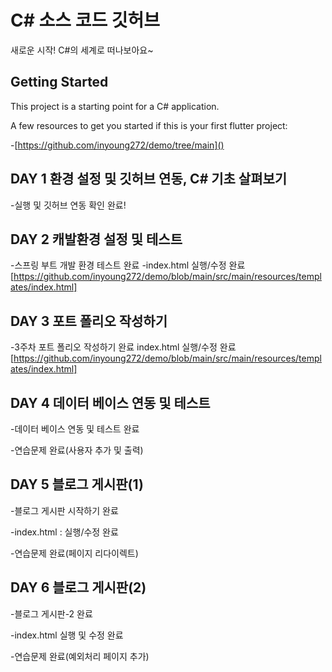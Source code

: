 # C# 소스 코드 깃허브

새로운 시작! C#의 세계로 떠나보아요~

## Getting Started

This project is a starting point for a C# application.

A few resources to get you started if this is your first flutter project:

-[https://github.com/inyoung272/demo/tree/main]()

## DAY 1 환경 설정 및 깃허브 연동, C# 기초 살펴보기

-실행 및 깃허브 연동 확인 완료!

## DAY 2 캐발환경 설정 및 테스트

-스프링 부트 개발 환경 테스트 완료
-index.html 실행/수정 완료
[https://github.com/inyoung272/demo/blob/main/src/main/resources/templates/index.html]

## DAY 3 포트 폴리오 작성하기

-3주차 포트 폴리오 작성하기 완료
index.html 실행/수정 완료
[https://github.com/inyoung272/demo/blob/main/src/main/resources/templates/index.html]

## DAY 4 데이터 베이스 연동 및 테스트

-데이터 베이스 연동 및 테스트 완료

-연습문제 완료(사용자 추가 및 출력)

## DAY 5 블로그 게시판(1)

-블로그 게시판 시작하기 완료

-index.html : 실행/수정 완료

-연습문제 완료(페이지 리다이렉트)

## DAY 6 블로그 게시판(2)

-블로그 게시판-2 완료

-index.html 실행 및 수정 완료

-연습문제 완료(예외처리 페이지 추가)
